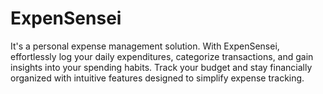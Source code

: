 # ExpenSensei
It's a personal expense management solution. With ExpenSensei, effortlessly log your daily expenditures, categorize transactions, and gain insights into your spending habits. Track your budget and stay financially organized with intuitive features designed to simplify expense tracking. 
